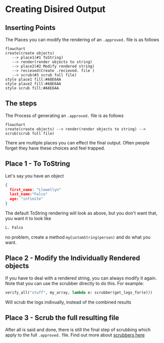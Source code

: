 # Creating Disired Output

## Inserting Points
The Places you can modify the rendering of an `.approved.` file is as follows
```mermaid
flowchart
create(create objects) 
   --> place1(#1 ToString) 
   --> render(render objects to string) 
   --> place2(#2 Modify rendered string) 
   --> recieved(Create .recieved. file )
   --> scrub(#3 scrub full file)
style place1 fill:#A8E6AA
style place2 fill:#A8E6AA
style scrub fill:#A8E6AA
```


## The steps

The Process of generating an `.approved.` file is as follows
```mermaid
flowchart
create(create objects) --> render(render objects to string) --> scrub(scrub full file)
```

There are multiple places you can effect the final output. Often people forget they have these choices and feel trapped.

## Place 1 - To ToString

Let's say you have an object 

```json
{
  first_name: "Llewellyn"
  last_name:"Falco"
  age: "infinite"
}
```
The default ToString rendering will look as above, but you don't want that, you want it to look like 
```txt
L. Falco 
```
no problem, create a method `myCustomString(person)` and do what you want.

## Place 2 - Modify the Individually Rendered objects

If you have to deal with a rendered string, you can always modify it again. Note that you can use the scrubber directly to do this.
For example:
```python
verify_all("stuff", my_array, lambda e: scrubber(get_logs_for(e)))
```
Will scrub the logs indivually, instead of the combined results

## Place 3 - Scrub the full resulting file

After all is said and done, there is still the final step of scrubbing which apply to the full `.approved.` file.
Find out more about [scrubbers here](../reference/scrubbers.md)


